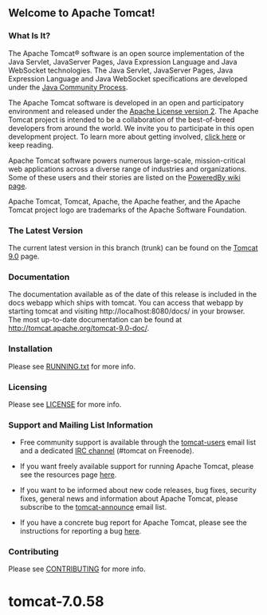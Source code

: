 ## Welcome to Apache Tomcat!

### What Is It?

The Apache Tomcat® software is an open source implementation of the Java
Servlet, JavaServer Pages, Java Expression Language and Java WebSocket
technologies. The Java Servlet, JavaServer Pages, Java Expression Language and
Java WebSocket specifications are developed under the
[Java Community Process](http://jcp.org/en/introduction/overview).

The Apache Tomcat software is developed in an open and participatory
environment and released under the
[Apache License version 2](http://www.apache.org/licenses/). The Apache Tomcat
project is intended to be a collaboration of the best-of-breed developers from
around the world. We invite you to participate in this open development
project. To learn more about getting involved,
[click here](http://tomcat.apache.org/getinvolved.html) or keep reading.

Apache Tomcat software powers numerous large-scale, mission-critical web
applications across a diverse range of industries and organizations. Some of
these users and their stories are listed on the
[PoweredBy wiki page](http://wiki.apache.org/tomcat/PoweredBy).

Apache Tomcat, Tomcat, Apache, the Apache feather, and the Apache Tomcat
project logo are trademarks of the Apache Software Foundation.

### The Latest Version

The current latest version in this branch (trunk) can be found on the [Tomcat 9.0](https://tomcat.apache.org/download-90.cgi) page.

### Documentation

The documentation available as of the date of this release is
included in the docs webapp which ships with tomcat. You can access that webapp
by starting tomcat and visiting http://localhost:8080/docs/ in your browser.
The most up-to-date documentation can be found at
http://tomcat.apache.org/tomcat-9.0-doc/.

### Installation

Please see [RUNNING.txt](RUNNING.txt) for more info.

### Licensing

Please see [LICENSE](LICENSE) for more info.

### Support and Mailing List Information

* Free community support is available through the
[tomcat-users](http://tomcat.apache.org/lists.html#tomcat-users) email list and
a dedicated [IRC channel](http://tomcat.apache.org/irc.html) (#tomcat on
Freenode).

* If you want freely available support for running Apache Tomcat, please see the
resources page [here](http://tomcat.apache.org/findhelp.html).

* If you want to be informed about new code releases, bug fixes,
security fixes, general news and information about Apache Tomcat, please
subscribe to the
[tomcat-announce](http://tomcat.apache.org/lists.html#tomcat-announce) email
list.

* If you have a concrete bug report for Apache Tomcat, please see the
instructions for reporting a bug
[here](http://tomcat.apache.org/bugreport.html).

### Contributing

Please see [CONTRIBUTING](CONTRIBUTING.md) for more info.
# tomcat-7.0.58
